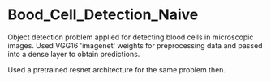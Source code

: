 # Bood_Cell_Detection_Naive
Object detection problem applied for detecting blood cells in microscopic images. Used VGG16 'imagenet' weights for preprocessing data and passed into a dense layer to obtain predictions.


Used a pretrained resnet architecture for the same problem then.
